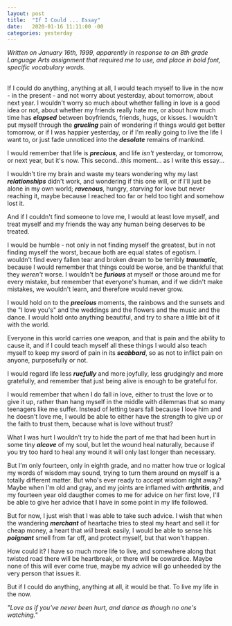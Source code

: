 ```yaml
---
layout: post
title:  "If I Could ... Essay"
date:   2020-01-16 11:11:00 -00
categories: yesterday
---
```


*Written on January 16th, 1999, apparently in response to an 8th grade Language Arts assignment that required me to use, and place in bold font, specific vocabulary words.* <br/><br/>

If I could do anything, anything at all,  I would teach myself to live in the now - in the present - and not worry about yesterday, about tomorrow, about next year.  I wouldn't worry so much about whether falling in love is a good idea or not, about whether my friends really hate me, or about how much time has ***elapsed*** between boyfriends, friends, hugs, or kisses. I wouldn't put myself through the ***grueling*** pain of wondering if things would get better tomorrow, or if I was happier yesterday, or if I'm really going to live the life I want to, or just fade unnoticed into the ***desolate*** remains of mankind.

I would remember that life is ***precious***, and life *isn't* yesterday, or tomorrow, or next year, but it's now. This second...this moment... as I write this essay...

I wouldn't tire my brain and waste my tears wondering why my last ***relationships*** didn't work, and wondering if this one will, or if I'll just be alone in my own world; ***ravenous***, hungry, *starving* for love but never reaching it, maybe because I reached too far or held too tight and somehow lost it.

And if I couldn't find someone to love me, I would at least love myself, and treat myself and my friends the way any human being deserves to be treated.

I would be humble - not only in not finding myself the greatest, but in not finding myself the worst, becaue both are equal states of egotism. I wouldn't find every fallen tear and broken dream to be terribly ***traumatic***, because I would remember that things could be worse, and be thankful that they *weren't* worse. I wouldn't be ***furious*** at myself or those around me for every mistake, but remember that everyone's human, and if we didn't make mistakes, we wouldn't learn, and therefore would never grow.

I would hold on to the ***precious*** moments, the rainbows and the sunsets and the "I love you's" and the weddings and the flowers and the music and the dance. I would hold onto anything beautiful, and try to share a little bit of it with the world. 

Everyone in this world carries one weapon, and that is pain and the ability to cause it, and if I could teach myself all these things I would also teach myself to keep my sword of pain in its ***scabbard***, so as not to inflict pain on anyone, purposefully or not. 

I would regard life less ***ruefully*** and more joyfully, less grudgingly and more gratefully, and remember that just being alive is enough to be grateful for.

I would remember that when I do fall in love, either to trust the love or to give it up, rather than hang myself in the middle with dilemmas that so many teenagers like me suffer. Instead of letting tears fall because I love him and he doesn't love me, I would be able to either have the strength to give up or the faith to trust them, because what is love without trust?

What I was hurt I wouldn't try to hide the part of me that had been hurt in some tiny ***alcove*** of my soul, but let the wound heal naturally, because if you try too hard to heal any wound it will only last longer than necessary. 

But I'm only fourteen, only in eighth grade, and no matter how true or logical my words of wisdom may sound, trying to turn them around on myself is a totally different matter. But who's ever ready to accept wisdom right away? Maybe when I'm old and gray, and my joints are inflamed with ***arthritis***, and my fourteen year old daugther comes to me for advice on *her* first love, I'll be able to give her advice that I have in some point in my life followed. 

But for now, I just wish that I was able to take such advice. I wish that when the wandering ***merchant*** of heartache tries to steal my heart and sell it for cheap money, a heart that *will* break easily, I would be able to sense his ***poignant*** smell from far off, and protect myself, but that won't happen.

How could it? I have so much more life to live, and somewhere along that twisted road there will be heartbreak, or there will be cowardice. Maybe none of this will ever come true, maybe my advice will go unheeded by the very person that issues it.

But if I could do anything, anything at all, it would be that. To live my life in the now.

*"Love as if you've never been hurt, and dance as though no one's watching."*


